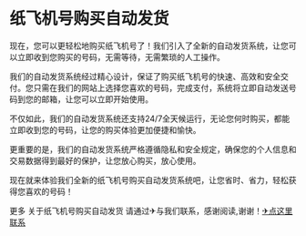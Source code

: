 # 纸飞机号购买自动发货

现在，您可以更轻松地购买纸飞机号了！我们引入了全新的自动发货系统，让您可以立即收到您购买的号码，无需等待，无需繁琐的人工操作。

我们的自动发货系统经过精心设计，保证了购买纸飞机号的快速、高效和安全交付。您只需在我们的网站上选择您喜欢的号码，完成支付，系统将立即自动发送号码到您的邮箱，让您可以立即开始使用。

不仅如此，我们的自动发货系统还支持24/7全天候运行，无论您何时购买，都能立即收到您的号码，让您的购买体验更加便捷和愉快。

更重要的是，我们的自动发货系统严格遵循隐私和安全规定，确保您的个人信息和交易数据得到最好的保护，让您放心购买，放心使用。

现在就来体验我们全新的纸飞机号购买自动发货系统吧，让您省时、省力，轻松获得您喜欢的号码！

更多 关于纸飞机号购买自动发货 请通过✈与我们联系，感谢阅读,谢谢！[✈点这里联系](https://ss.k02.cc)